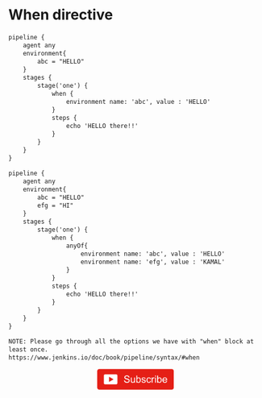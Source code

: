 # When directive

```
pipeline {
    agent any
    environment{
        abc = "HELLO"
    }
    stages {
        stage('one') {
            when {
                environment name: 'abc', value : 'HELLO'
            }
            steps {
                echo 'HELLO there!!'
            }
        }
    }
}
```

```
pipeline {
    agent any
    environment{
        abc = "HELLO"
        efg = "HI"
    }
    stages {
        stage('one') {
            when {
                anyOf{
                    environment name: 'abc', value : 'HELLO'
                    environment name: 'efg', value : 'KAMAL'
                }
            }
            steps {
                echo 'HELLO there!!'
            }
        }
    }
}
```
    NOTE: Please go through all the options we have with "when" block at least once.
    https://www.jenkins.io/doc/book/pipeline/syntax/#when



<p align="center">
<a href="https://www.youtube.com/c/xtremeexcel?sub_confirmation=1"><img src="/images/subscribe.gif" width="30%" height="30%"></a>
</p>
